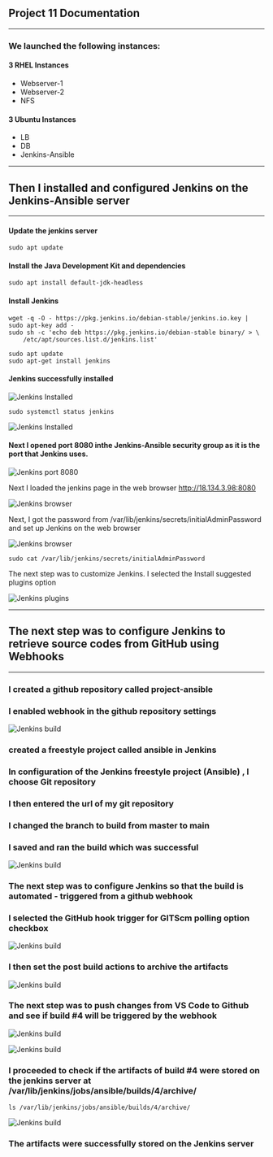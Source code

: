 ## Project 11 Documentation
---
### We launched the following instances:

#### 3 RHEL Instances

* Webserver-1
*  Webserver-2
* NFS

#### 3 Ubuntu Instances

* LB
* DB
* Jenkins-Ansible



---
## Then I installed and configured Jenkins on the Jenkins-Ansible server
---

#### Update the jenkins server 
```
sudo apt update
```
#### Install the Java Development Kit and dependencies 
```
sudo apt install default-jdk-headless
```

#### Install Jenkins
```
wget -q -O - https://pkg.jenkins.io/debian-stable/jenkins.io.key | sudo apt-key add -
sudo sh -c 'echo deb https://pkg.jenkins.io/debian-stable binary/ > \
    /etc/apt/sources.list.d/jenkins.list'

sudo apt update
sudo apt-get install jenkins
```
#### Jenkins successfully installed

![Jenkins Installed](./images/jenkins-installed.JPG)
```
sudo systemctl status jenkins
```
![Jenkins Installed](./images/jenkins-installed2.JPG)

#### Next I opened port 8080 inthe Jenkins-Ansible security group as it is the port that Jenkins uses.  




![Jenkins port 8080](./images/jenkins-sg.JPG)

Next I loaded the jenkins page in the web browser
http://18.134.3.98:8080        



![Jenkins browser](./images/password.JPG)  

Next, I got the password from /var/lib/jenkins/secrets/initialAdminPassword and set up Jenkins on the web browser        




![Jenkins browser](./images/unlock-jenkins.PNG)    


```
sudo cat /var/lib/jenkins/secrets/initialAdminPassword
```

The next step was to customize Jenkins. I selected the Install suggested plugins option  

![Jenkins plugins](./images/jenkins-plugins.PNG)  

---
## The next step was to configure Jenkins to retrieve source codes from GitHub using Webhooks
---  

### I created a github repository called project-ansible  

### I enabled webhook in the github repository settings

![Jenkins build](./images/github-webhook.JPG)

### created a freestyle project called ansible in Jenkins

### In configuration of the Jenkins freestyle project (Ansible) , I choose Git repository

### I then entered the url of my git repository

### I changed the branch to build from master to main

### I saved and ran the build which was successful  

![Jenkins build](./images/jenkins-build.JPG)


### The next step was to configure Jenkins so that the build is automated - triggered from a github webhook  




### I selected the GitHub hook trigger for GITScm polling option checkbox  


![Jenkins build](./images/build-triggers.JPG)


### I then set the post build actions to archive the artifacts

![Jenkins build](./images/archive-artifacts.JPG)

### The next step was to push changes from VS Code to Github and see if build #4 will be triggered by the webhook

![Jenkins build](./images/updated-code.JPG)

![Jenkins build](./images/build4.JPG)

### I proceeded to check if the artifacts of build #4 were stored on the jenkins server at /var/lib/jenkins/jobs/ansible/builds/4/archive/

```
ls /var/lib/jenkins/jobs/ansible/builds/4/archive/
```
![Jenkins build](./images/artifacts.JPG)  


### The artifacts were successfully stored on the  Jenkins server  
